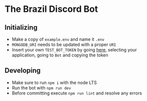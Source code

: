 # The Brazil Discord Bot

## Initializing
- Make a copy of `example.env` and name it `.env`
- `MONGODB_URI` needs to be updated with a proper `URI`
- Insert your own `TEST_BOT_TOKEN` by going [here](https://discord.com/developers/applications), selecting your application, going to `Bot` and copying the token

## Developing
- Make sure to run `npm i` with the node LTS
- Run the bot with `npm run dev`
- Before committing execute `npm run lint` and resolve any errors
